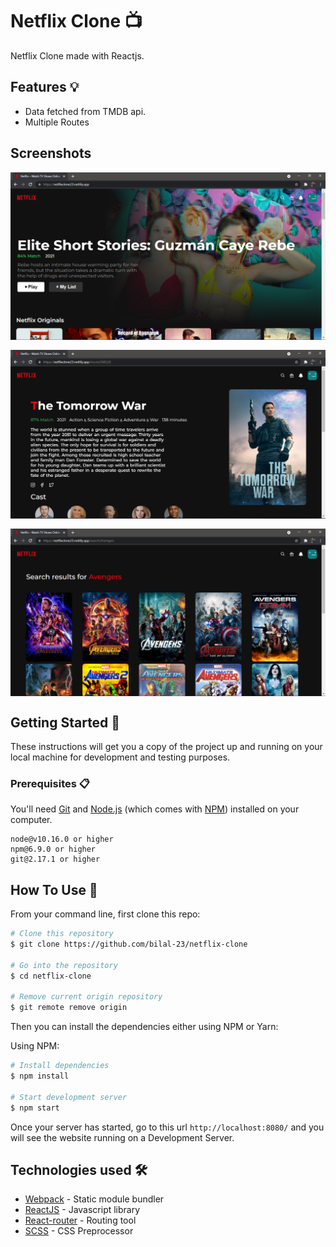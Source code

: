 # Netflix Clone 📺

Netflix Clone made with Reactjs. 

## Features 💡 

- Data fetched from TMDB api.
- Multiple Routes

## Screenshots

<div align="center" style="
    flex-wrap: wrap;
    display: flex;
    gap: 1rem;
">
  <img src="https://raw.githubusercontent.com/bilal-23/netflix-clone/main/examples/example1.PNG" alt="TicTacToe" width="100%">
  <img src="https://raw.githubusercontent.com/bilal-23/netflix-clone/main/examples/example3.PNG" alt="TicTacToe" width="100%">
  <img src="https://raw.githubusercontent.com/bilal-23/netflix-clone/main/examples/example5.PNG" alt="TicTacToe" width="100%">
</div>

## Getting Started 🚀

These instructions will get you a copy of the project up and running on your local machine for development and testing purposes.

### Prerequisites 📋

You'll need [Git](https://git-scm.com) and [Node.js](https://nodejs.org/en/download/) (which comes with [NPM](http://npmjs.com)) installed on your computer.

```
node@v10.16.0 or higher
npm@6.9.0 or higher
git@2.17.1 or higher
```

## How To Use 🔧

From your command line, first clone this repo:

```bash
# Clone this repository
$ git clone https://github.com/bilal-23/netflix-clone

# Go into the repository
$ cd netflix-clone

# Remove current origin repository
$ git remote remove origin
```

Then you can install the dependencies either using NPM or Yarn:

Using NPM:

```bash
# Install dependencies
$ npm install

# Start development server
$ npm start
```

Once your server has started, go to this url `http://localhost:8080/` and you will see the website running on a Development Server.


## Technologies used 🛠️

- [Webpack](https://webpack.js.org/concepts/) - Static module bundler
- [ReactJS](https://reactjs.org) - Javascript library
- [React-router](https://www.npmjs.com/package/react-router) - Routing tool
- [SCSS](https://sass-lang.com/) - CSS Preprocessor
